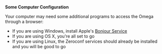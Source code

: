 **Some Computer Configuration**

Your computer may need some additional programs to access the Omega through a browser:

* If you are using Windows, install Apple's [Bonjour Service](https://support.apple.com/kb/DL999)
* If you are using OS X, you're all set to go
* If you are using Linux, the Zeroconf services should already be installed and you will be good to go
